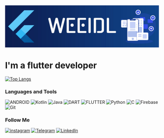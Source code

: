 ![Header](https://github.com/weeidl/weeidl/blob/main/assets/weeidl.jpg)

# I'm a flutter developer

[![Top Langs](https://github-readme-stats.vercel.app/api/top-langs/?username=weeidl&layout=compact&hide_border=true&card_width=1000&theme=dark&text_color=ffffff&bg_color=DEG,0c1b4a,114c96&hide=python)](https://github.com/weeidl)

### Languages and Tools
![ANDROID](https://img.shields.io/badge/-Android-0c1b4a?style=for-the-badge&logo=Android)
![Kotlin](https://img.shields.io/badge/-Kotlin-0c1b4a?style=for-the-badge&logo=Kotlin)
![Java](https://img.shields.io/badge/-Java-0c1b4a?style=for-the-badge&logo=Java)
![DART](https://img.shields.io/badge/-Dart-0c1b4a?style=for-the-badge&logo=Dart)
![FLUTTER](https://img.shields.io/badge/-Flutter-0c1b4a?style=for-the-badge&logo=Flutter)
![Python](https://img.shields.io/badge/-Python-0c1b4a?style=for-the-badge&logo=Python)
![C](https://img.shields.io/badge/-C-0c1b4a?style=for-the-badge&logo=C)
![Firebase](https://img.shields.io/badge/-Firebase-0c1b4a?style=for-the-badge&logo=Firebase)
![Git](https://img.shields.io/badge/-Git-0c1b4a?style=for-the-badge&logo=Git)

### Follow Me
[![instagram](https://img.shields.io/badge/-instagram-0c1b4a?style=for-the-badge&logo=instagram)](https://www.instagram.com/weeidl/)
[![Telegram](https://img.shields.io/badge/-Telegram-0c1b4a?style=for-the-badge&logo=Telegram)](https://t.me/weeidl)
[![LinkedIn](https://img.shields.io/badge/-LinkedIn-0c1b4a?style=for-the-badge&logo=LinkedIn)](https://www.linkedin.com/in/weeidl/)
